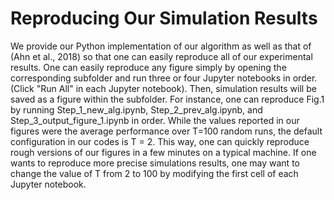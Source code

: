 # Reproducing Our Simulation Results
We provide our Python implementation of our algorithm as well as that of (Ahn et al., 2018) so that one can easily reproduce all of our experimental results.
One can easily reproduce any figure simply by opening the corresponding subfolder and run three or four Jupyter notebooks in order.  (Click "Run All" in each Jupyter notebook).
Then, simulation results will be saved as a figure within the subfolder.
For instance, one can reproduce Fig.1 by running Step_1_new_alg.ipynb, Step_2_prev_alg.ipynb, and Step_3_output_figure_1.ipynb in order.
While the values reported in our figures were the average performance over T=100 random runs, the default configuration in our codes is T = 2.
This way, one can quickly reproduce rough versions of our figures in a few minutes on a typical machine.
If one wants to reproduce more precise simulations results, one may want to change the value of T from 2 to 100 by modifying the first cell of each Jupyter notebook.

